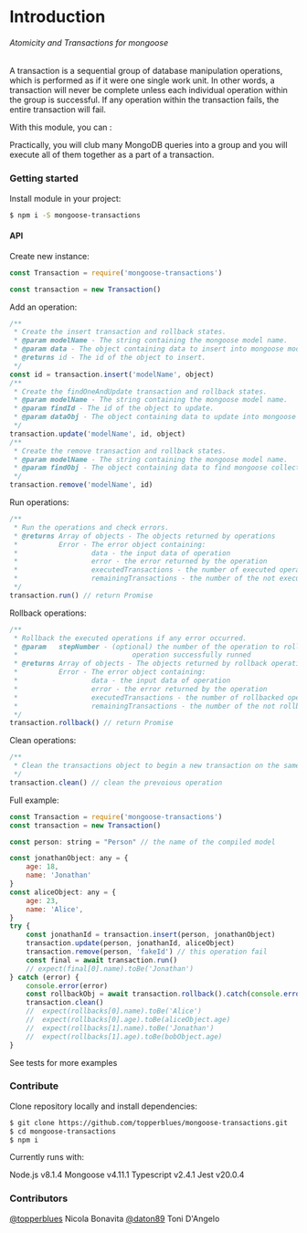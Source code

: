 # Introduction
###### Atomicity and Transactions for mongoose
A transaction is a sequential group of database manipulation operations, which is performed as if it were one single work unit. In other words, a transaction will never be complete unless each individual operation within the group is successful. If any operation within the transaction fails, the entire transaction will fail.

With this module, you can :

Practically, you will club many MongoDB queries into a group and you will execute all of them together as a part of a transaction.

### Getting started
Install module in your project: 
```sh
$ npm i -S mongoose-transactions
```

#### API
Create new instance:
```js
const Transaction = require('mongoose-transactions')

const transaction = new Transaction()
```
Add an operation:
```js
/**
 * Create the insert transaction and rollback states.
 * @param modelName - The string containing the mongoose model name.
 * @param data - The object containing data to insert into mongoose model.
 * @returns id - The id of the object to insert.
 */
const id = transaction.insert('modelName', object)
/**
 * Create the findOneAndUpdate transaction and rollback states.
 * @param modelName - The string containing the mongoose model name.
 * @param findId - The id of the object to update.
 * @param dataObj - The object containing data to update into mongoose model.
 */
transaction.update('modelName', id, object)
/**
 * Create the remove transaction and rollback states.
 * @param modelName - The string containing the mongoose model name.
 * @param findObj - The object containing data to find mongoose collection.
 */
transaction.remove('modelName', id)
```
Run operations:
```js
/**
 * Run the operations and check errors.
 * @returns Array of objects - The objects returned by operations
 *          Error - The error object containing:
 *                  data - the input data of operation
 *                  error - the error returned by the operation
 *                  executedTransactions - the number of executed operations
 *                  remainingTransactions - the number of the not executed operations
 */
transaction.run() // return Promise 
```
Rollback operations:
```js
/**
 * Rollback the executed operations if any error occurred.
 * @param   stepNumber - (optional) the number of the operation to rollback - default to length of
 *                            operation successfully runned
 * @returns Array of objects - The objects returned by rollback operations
 *          Error - The error object containing:
 *                  data - the input data of operation
 *                  error - the error returned by the operation
 *                  executedTransactions - the number of rollbacked operations
 *                  remainingTransactions - the number of the not rollbacked operations
 */
transaction.rollback() // return Promise
```
Clean operations:
```js
/**
 * Clean the transactions object to begin a new transaction on the same instance.
 */
transaction.clean() // clean the prevoious operation
```
Full example: 
```js
const Transaction = require('mongoose-transactions') 
const transaction = new Transaction()

const person: string = "Person" // the name of the compiled model

const jonathanObject: any = {
    age: 18,
    name: 'Jonathan'
}
const aliceObject: any = {
    age: 23,
    name: 'Alice',
}
try {
    const jonathanId = transaction.insert(person, jonathanObject)
    transaction.update(person, jonathanId, aliceObject)
    transaction.remove(person, 'fakeId') // this operation fail
    const final = await transaction.run()
    // expect(final[0].name).toBe('Jonathan')
} catch (error) {
    console.error(error)
    const rollbackObj = await transaction.rollback().catch(console.error)
    transaction.clean()
    //  expect(rollbacks[0].name).toBe('Alice')
    //  expect(rollbacks[0].age).toBe(aliceObject.age)
    //  expect(rollbacks[1].name).toBe('Jonathan')
    //  expect(rollbacks[1].age).toBe(bobObject.age)    
}
```

See tests for more examples

### Contribute

Clone repository locally and install dependencies:
```sh
$ git clone https://github.com/topperblues/mongoose-transactions.git
$ cd mongoose-transactions
$ npm i
```

Currently runs with:

Node.js v8.1.4
Mongoose v4.11.1
Typescript v2.4.1
Jest v20.0.4

### Contributors 
[@topperblues](https://github.com/topperblues) Nicola Bonavita
[@daton89](https://github.com/daton89) Toni D'Angelo
